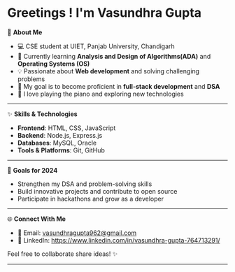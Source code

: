 # Greetings ! I'm Vasundhra Gupta  

🌟 **About Me**  
- 💻 CSE student at UIET, Panjab University, Chandigarh  
- 🌱 Currently learning **Analysis and Design of Algorithms(ADA)** and **Operating Systems (OS)**  
- 💡 Passionate about **Web development** and solving challenging problems  
- 🎯 My goal is to become proficient in **full-stack development** and **DSA**  
- 🎹 I love playing the piano and exploring new technologies  

---

✨ **Skills & Technologies**  
- **Frontend**: HTML, CSS, JavaScript
- **Backend**: Node.js, Express.js  
- **Databases**: MySQL, Oracle  
- **Tools & Platforms**: Git, GitHub  

---

<!-- 📌 **What I'm Currently Working On**  
- Building a **task and goal management application** as my first major project  
- Preparing for exams while maintaining a balance with development  

---
-->

🚀 **Goals for 2024**  
- Strengthen my DSA and problem-solving skills  
- Build innovative projects and contribute to open source  
- Participate in hackathons and grow as a developer  

---

🌐 **Connect With Me**  
- 📧 Email: vasundhragupta962@gmail.com  
- 💼 LinkedIn: https://www.linkedin.com/in/vasundhra-gupta-764713291/  

Feel free to collaborate share ideas! ✨  

---
